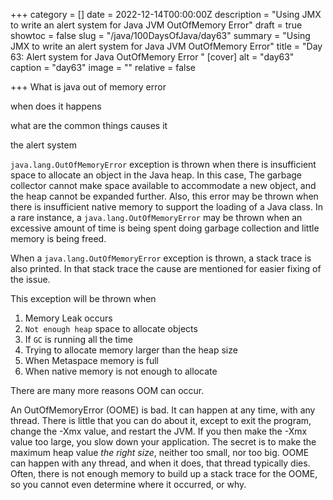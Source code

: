 +++
category = []
date = 2022-12-14T00:00:00Z
description = "Using JMX to write an alert system for Java JVM OutOfMemory Error"
draft = true
showtoc = false
slug = "/java/100DaysOfJava/day63"
summary = "Using JMX to write an alert system for Java JVM OutOfMemory Error"
title = "Day 63: Alert system for Java OutOfMemory Error "
[cover]
alt = "day63"
caption = "day63"
image = ""
relative = false

+++
What is java out of memory error

when does it happens

what are the common things causes it

the alert system

`java.lang.OutOfMemoryError` exception  is thrown when there is insufficient space to allocate an object in the Java heap. In this case, The garbage collector cannot make space available to accommodate a new object, and the heap cannot be expanded further. Also, this error may be thrown when there is insufficient native memory to support the loading of a Java class. In a rare instance, a `java.lang.OutOfMemoryError` may be thrown when an excessive amount of time is being spent doing garbage collection and little memory is being freed.

When a `java.lang.OutOfMemoryError` exception is thrown, a stack trace is also printed. In that stack trace the cause are mentioned for easier fixing of the issue.

This exception will be thrown when

1. Memory Leak occurs
2. `Not enough heap` space to allocate objects
3. If `GC` is running all the time
4. Trying to allocate memory larger than the heap size
5. When Metaspace memory is full
6. When native memory is not enough to allocate

There are many more reasons OOM can occur.

An OutOfMemoryError (OOME) is bad. It can happen at any time, with any thread. There is little that you can do about it, except to exit the program, change the -Xmx value, and restart the JVM. If you then make the -Xmx value too large, you slow down your application. The secret is to make the maximum heap value _the right size_, neither too small, nor too big. OOME can happen with any thread, and when it does, that thread typically dies. Often, there is not enough memory to build up a stack trace for the OOME, so you cannot even determine where it occurred, or why.